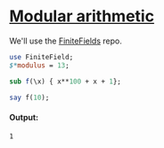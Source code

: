 [1]: https://rosettacode.org/wiki/Modular_arithmetic

# [Modular arithmetic][1]





We'll use the [FiniteFields](https://raku.land/github:grondilu/finite-fields-raku) repo.

```perl
use FiniteField;
$*modulus = 13;

sub f(\x) { x**100 + x + 1};

say f(10);
```

#### Output:
```
1
```
